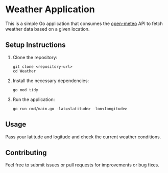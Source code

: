 # Weather Application

This is a simple Go application that consumes the [open-meteo](https://api.open-meteo.com/) API to fetch weather data based on a given location.

## Setup Instructions

1. Clone the repository:
   ```
   git clone <repository-url>
   cd Weather
   ```

2. Install the necessary dependencies:
   ```
   go mod tidy
   ```

3. Run the application:
   ```
   go run cmd/main.go -lat=<latitude> -lon<longitude>
   ```

## Usage

Pass your latitude and logitude and check the current weather conditions.

## Contributing

Feel free to submit issues or pull requests for improvements or bug fixes.
